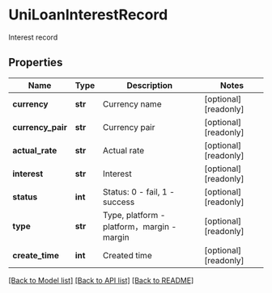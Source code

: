 # UniLoanInterestRecord

Interest record
## Properties
Name | Type | Description | Notes
------------ | ------------- | ------------- | -------------
**currency** | **str** | Currency name | [optional] [readonly] 
**currency_pair** | **str** | Currency pair | [optional] [readonly] 
**actual_rate** | **str** | Actual rate | [optional] [readonly] 
**interest** | **str** | Interest | [optional] [readonly] 
**status** | **int** | Status: 0 - fail, 1 - success | [optional] [readonly] 
**type** | **str** | Type, platform - platform，margin - margin | [optional] [readonly] 
**create_time** | **int** | Created time | [optional] [readonly] 

[[Back to Model list]](../README.md#documentation-for-models) [[Back to API list]](../README.md#documentation-for-api-endpoints) [[Back to README]](../README.md)


